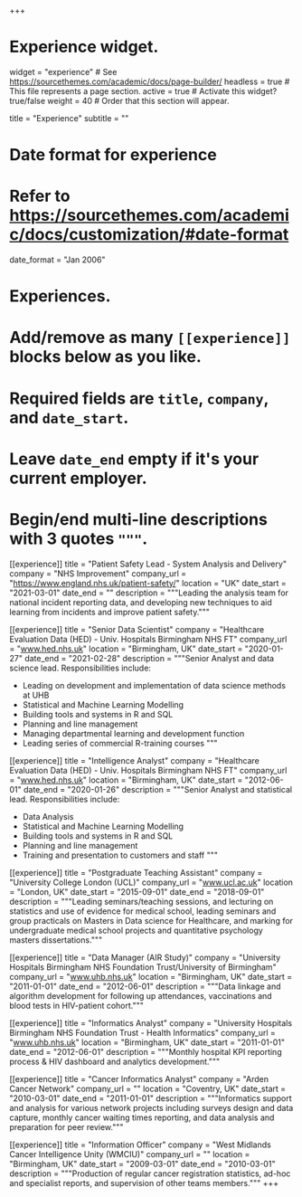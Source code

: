 +++
# Experience widget.
widget = "experience"  # See https://sourcethemes.com/academic/docs/page-builder/
headless = true  # This file represents a page section.
active = true  # Activate this widget? true/false
weight = 40  # Order that this section will appear.

title = "Experience"
subtitle = ""

# Date format for experience
#   Refer to https://sourcethemes.com/academic/docs/customization/#date-format
date_format = "Jan 2006"

# Experiences.
#   Add/remove as many `[[experience]]` blocks below as you like.
#   Required fields are `title`, `company`, and `date_start`.
#   Leave `date_end` empty if it's your current employer.
#   Begin/end multi-line descriptions with 3 quotes `"""`.
[[experience]]
  title = "Patient Safety Lead - System Analysis and Delivery"
  company = "NHS Improvement"
  company_url = "https://www.england.nhs.uk/patient-safety/"
  location = "UK"
  date_start = "2021-03-01"
  date_end = ""
  description = """Leading the analysis team for national incident reporting data, and developing new techniques to aid learning from incidents and improve patient safety."""
  
[[experience]]
  title = "Senior Data Scientist"
  company = "Healthcare Evaluation Data (HED) - Univ. Hospitals Birmingham NHS FT"
  company_url = "www.hed.nhs.uk"
  location = "Birmingham, UK"
  date_start = "2020-01-27"
  date_end = "2021-02-28"
  description = """Senior Analyst and data science lead.  Responsibilities include:
  
  * Leading on development and implementation of data science methods at UHB
  * Statistical and Machine Learning Modelling
  * Building tools and systems in R and SQL
  * Planning and line management
  * Managing departmental learning and development function
  * Leading series of commercial R-training courses
  """

[[experience]]
  title = "Intelligence Analyst"
  company = "Healthcare Evaluation Data (HED) - Univ. Hospitals Birmingham NHS FT"
  company_url = "www.hed.nhs.uk"
  location = "Birmingham, UK"
  date_start = "2012-06-01"
  date_end = "2020-01-26"
  description = """Senior Analyst and statistical lead.  Responsibilities include:
  
  * Data Analysis 
  * Statistical and Machine Learning Modelling
  * Building tools and systems in R and SQL
  * Planning and line management
  * Training and presentation to customers and staff
  """
  
[[experience]]
  title = "Postgraduate Teaching Assistant"
  company = "University College London (UCL)"
  company_url = "www.ucl.ac.uk"
  location = "London, UK"
  date_start = "2015-09-01"
  date_end = "2018-09-01"
  description = """Leading seminars/teaching sessions, and lecturing on statistics and use of evidence for medical school, leading seminars and group practicals on Masters in Data science for Healthcare, and marking for undergraduate medical school projects and quantitative psychology masters dissertations."""

[[experience]]
  title = "Data Manager (AIR Study)"
  company = "University Hospitals Birmingham NHS Foundation Trust/University of Birmingham"
  company_url = "www.uhb.nhs.uk"
  location = "Birmingham, UK"
  date_start = "2011-01-01"
  date_end = "2012-06-01"
  description = """Data linkage and algorithm development for following up attendances, vaccinations and blood tests in HIV-patient cohort."""
  

[[experience]]
  title = "Informatics Analyst"
  company = "University Hospitals Birmingham NHS Foundation Trust - Health Informatics"
  company_url = "www.uhb.nhs.uk"
  location = "Birmingham, UK"
  date_start = "2011-01-01"
  date_end = "2012-06-01"
  description = """Monthly hospital KPI reporting process & HIV dashboard and analytics development."""


[[experience]]
  title = "Cancer Informatics Analyst"
  company = "Arden Cancer Network"
  company_url = ""
  location = "Coventry, UK"
  date_start = "2010-03-01"
  date_end = "2011-01-01"
  description = """Informatics support and analysis for various network projects including surveys design and data capture, monthly cancer waiting times reporting, and data analysis and preparation for peer review."""
  
  [[experience]]
  title = "Information Officer"
  company = "West Midlands Cancer Intelligence Unity (WMCIU)"
  company_url = ""
  location = "Birmingham, UK"
  date_start = "2009-03-01"
  date_end = "2010-03-01"
  description = """Production of regular cancer registration statistics, ad-hoc and specialist reports, and supervision of other teams members."""
+++

